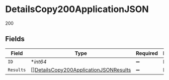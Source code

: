 # DetailsCopy200ApplicationJSON

200


## Fields

| Field                                                                                                     | Type                                                                                                      | Required                                                                                                  | Description                                                                                               | Example                                                                                                   |
| --------------------------------------------------------------------------------------------------------- | --------------------------------------------------------------------------------------------------------- | --------------------------------------------------------------------------------------------------------- | --------------------------------------------------------------------------------------------------------- | --------------------------------------------------------------------------------------------------------- |
| `ID`                                                                                                      | **int64*                                                                                                  | :heavy_minus_sign:                                                                                        | N/A                                                                                                       | 49                                                                                                        |
| `Results`                                                                                                 | [][DetailsCopy200ApplicationJSONResults](../../models/operations/detailscopy200applicationjsonresults.md) | :heavy_minus_sign:                                                                                        | N/A                                                                                                       |                                                                                                           |